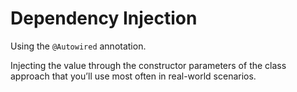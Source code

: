# Dependency Injection

Using the `@Autowired` annotation.

Injecting the value through the constructor parameters of the class approach that you’ll use most often in real-world scenarios.
